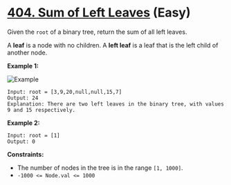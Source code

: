 # [404. Sum of Left Leaves][link] (Easy)

[link]: https://leetcode.com/problems/sum-of-left-leaves/

Given the `root` of a binary tree, return the sum of all left leaves.

A **leaf** is a node with no children. A **left leaf** is a leaf that is the
left child of another node.

**Example 1:**

![Example](https://assets.leetcode.com/uploads/2021/04/08/leftsum-tree.jpg)

```text
Input: root = [3,9,20,null,null,15,7]
Output: 24
Explanation: There are two left leaves in the binary tree, with values 9 and 15 respectively.
```

**Example 2:**

```text
Input: root = [1]
Output: 0
```

**Constraints:**

- The number of nodes in the tree is in the range `[1, 1000]`.
- `-1000 <= Node.val <= 1000`
